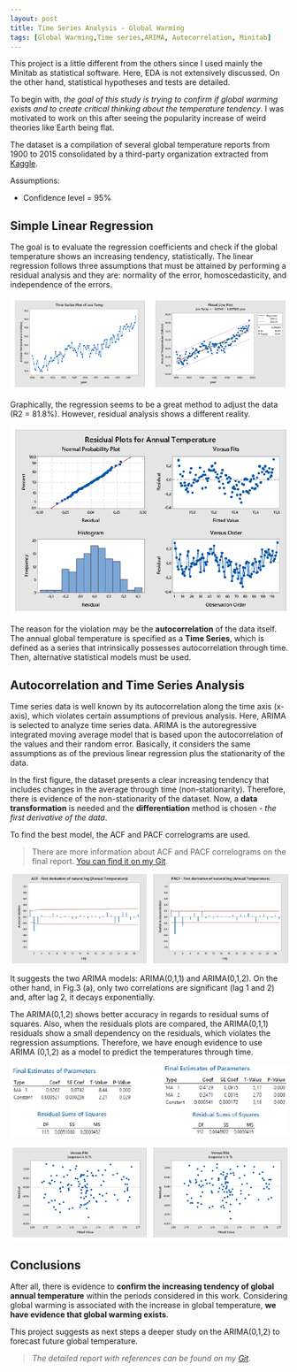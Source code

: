```yaml
---
layout: post
title: Time Series Analysis - Global Warming
tags: [Global Warming,Time series,ARIMA, Autocorrelation, Minitab]
---
```


This project is a little different from the others since I used mainly the Minitab as statistical software. Here, EDA is not extensively discussed. On the other hand, statistical hypotheses and tests are detailed.

To begin with, _the goal of this study is trying to confirm if global warming exists and to create critical thinking about the temperature tendency_. I was motivated to work on this after seeing the popularity increase of weird theories like Earth being flat.

The dataset is a compilation of several global temperature reports from 1900 to 2015 consolidated by a third-party organization extracted from [Kaggle](https://www.kaggle.com/berkeleyearth/climate-change-earth-surface-temperature-data).

Assumptions:
* Confidence level  = 95%

## Simple Linear Regression

The goal is to evaluate the regression coefficients and check if the global temperature shows an increasing tendency, statistically. The linear regression follows three assumptions that must be attained by performing a residual analysis and they are: normality of the error, homoscedasticity, and independence of the errors.

![fig1](/assets/img/post/global_warming/linear_regression.PNG)

Graphically, the regression seems to be a great method to adjust the data (R2 = 81.8%). However, residual analysis shows a different reality.

![fig2](/assets/img/post/global_warming/residual_linear_regression.PNG)

 The reason for the violation may be the **autocorrelation** of the data itself. The annual global temperature is specified as a **Time Series**, which is defined as a series that intrinsically possesses autocorrelation through time. Then, alternative statistical models must be used.


 ## Autocorrelation and Time Series Analysis

 Time series data is well known by its autocorrelation along the time axis (x-axis), which violates certain assumptions of previous analysis. Here, ARIMA is selected to analyze time series data. ARIMA is the autoregressive integrated moving average model that is based upon the autocorrelation of the values and their random error. Basically, it considers the same assumptions as of the previous linear regression plus the stationarity of the data.

 In the first figure, the dataset presents a clear increasing tendency that includes changes in the average through time (non-stationarity). Therefore, there is evidence of the non-stationarity of the dataset. Now, a **data transformation** is needed and the **differentiation** method is chosen - _the first derivative of the data_.

 To find the best model, the ACF and PACF correlograms are used.

 > There are more information about ACF and PACF correlograms on the final report. [You can find it on my Git](https://github.com/lsantosq/Global-Warming-Is-there-evidence-it-exists-/blob/master/global_warming_report.pdf).

 ![fig3](/assets/img/post/global_warming/acf_pacf.PNG)

It suggests the two ARIMA models: ARIMA(0,1,1) and ARIMA(0,1,2). On the other hand, in Fig.3 (a), only two correlations are significant (lag 1 and 2) and, after lag 2, it decays exponentially.

The ARIMA(0,1,2) shows better accuracy in regards to residual sums of squares. Also, when the residuals plots are compared, the ARIMA(0,1,1) residuals show a small dependency on the residuals, which violates the regression assumptions. Therefore, we have enough evidence to use ARIMA (0,1,2) as a model to predict the temperatures through time.

 ![fig4](/assets/img/post/global_warming/arima_parameters.PNG)

 ![fig5](/assets/img/post/global_warming/residual_arima.PNG)

 ## Conclusions

 After all, there is evidence to **confirm the increasing tendency of global annual temperature** within the periods considered in this work. Considering global warming is associated with the increase in global temperature, **we have evidence that global warming exists**.

 This project suggests as next steps a deeper study on the ARIMA(0,1,2) to forecast future global temperature.

 > _The detailed report with references can be found on my [Git](https://github.com/lsantosq/Global-Warming-Is-there-evidence-it-exists-/blob/master/global_warming_report.pdf)_.
